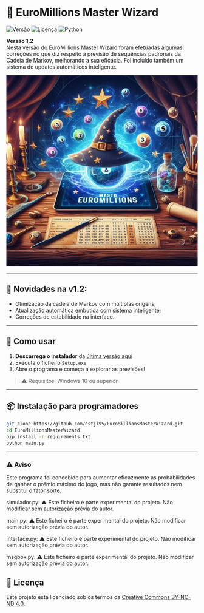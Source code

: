 # 🎲 EuroMillions Master Wizard

![Versão](https://img.shields.io/badge/versão-1.2-blue)
![Licença](https://img.shields.io/badge/licença-CC--BY--NC--ND%204.0-lightgrey)
![Python](https://img.shields.io/badge/python-3.11+-yellow)

**Versão 1.2**  
Nesta versão do EuroMillions Master Wizard foram efetuadas algumas correções no que diz respeito à previsão de sequências padronais da Cadeia de Markov, melhorando a sua eficácia. Foi incluído também um sistema de updates automáticos inteligente.

![splash](splash.png)

---

## 🚀 Novidades na v1.2:

- Otimização da cadeia de Markov com múltiplas origens;
- Atualização automática embutida com sistema inteligente;
- Correções de estabilidade na interface.

---

## 🚀 Como usar

1. **Descarrega o instalador** da [última versão aqui](https://github.com/estjl95/EuroMillionsMasterWizard/releases)
2. Executa o ficheiro `Setup.exe`
3. Abre o programa e começa a explorar as previsões!

> ⚠️ Requisitos: Windows 10 ou superior

---

## 📦 Instalação para programadores

```bash
git clone https://github.com/estjl95/EuroMillionsMasterWizard.git
cd EuroMillionsMasterWizard
pip install -r requirements.txt
python main.py
```
---

### ⚠️ Aviso

Este programa foi concebido para aumentar eficazmente as probabilidades de ganhar o prémio máximo do jogo, mas não garante resultados nem substitui o fator sorte.

simulador.py:
⚠️ Este ficheiro é parte experimental do projeto.
Não modificar sem autorização prévia do autor.

main.py:
⚠️ Este ficheiro é parte experimental do projeto.
Não modificar sem autorização prévia do autor.

interface.py:
⚠️ Este ficheiro é parte experimental do projeto.
Não modificar sem autorização prévia do autor.

msgbox.py:
⚠️ Este ficheiro é parte experimental do projeto.
Não modificar sem autorização prévia do autor.

## 📜 Licença

Este projeto está licenciado sob os termos da [Creative Commons BY-NC-ND 4.0](https://creativecommons.org/licenses/by-nc-nd/4.0/).
